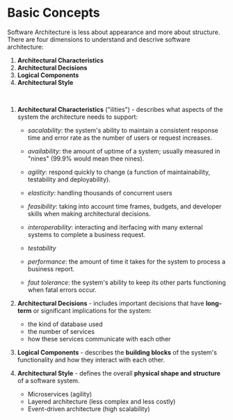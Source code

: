 # Basic Concepts
<p>Software Architecture is less about appearance and more about structure. There are four dimensions to understand and descrive software architecture: </p>

1. **Architectural Characteristics** 
2. **Architectural Decisions**
3. **Logical Components**
4. **Architectural Style** 

<br>

1. **Architectural Characteristics** ("ilities") - describes what aspects of the system the architecture needs to support:

    - _sacalability_: the system's ability to maintain a consistent response time and error rate as the number of users or request increases.

    - _availability_: the amount of uptime of a system; usually measured in "nines" (99.9% would mean thee nines).

    - _agility_: respond quickly to change (a function of maintainability, testability and deployability).

    - _elasticity_: handling thousands of concurrent users

    - _feasibility_: taking into account time frames, budgets, and developer skills when making architectural decisions. 

    - _interoperability_: interacting and iterfacing with many external systems to complete a business request.

    - _testability_

    - _performance_: the amount of time it takes for the system to process a business report.

    - _faut tolerance_: the system's ability to keep its other parts functioning when fatal errors occur.



2. **Architectural Decisions** - includes important decisions that have **long-term** or significant implications for the system:
    - the kind of database used
    - the number of services
    - how these services communicate with each other

3. **Logical Components** - describes the **building blocks** of the system's functionality and how they interact with each other.

4. **Architectural Style** - defines the overall **physical shape and structure** of a software system.
    - Microservices (agility)
    - Layered architecture (less complex and less costly)
    - Event-driven architecture (high scalability)

